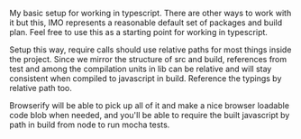 My basic setup for working in typescript.  There are other ways to work with
it but this, IMO represents a reasonable default set of packages and build
plan.  Feel free to use this as a starting point for working in typescript.

Setup this way, require calls should use relative paths for most things inside
the project.  Since we mirror the structure of src and build, references from
test and among the compilation units in lib can be relative and will stay
consistent when compiled to javascript in build.  Reference the typings by
relative path too.

Browserify will be able to pick up all of it and make a nice browser loadable
code blob when needed, and you'll be able to require the built javascript by
path in build from node to run mocha tests.
